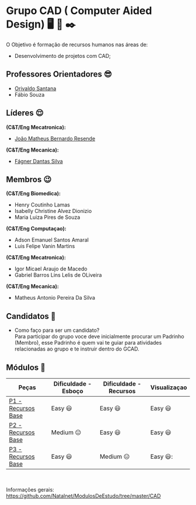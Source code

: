 # Grupo CAD ( Computer Aided Design) :desktop_computer: :wrench: :black_nib:

O Objetivo é formação de recursos humanos nas áreas de:
* Desenvolvimento de projetos com CAD;

## Professores Orientadores :sunglasses:
* [Orivaldo Santana](https://github.com/orivaldosantana)
* Fábio Souza

## Líderes :relieved:
**(C&T/Eng Mecatronica):**
* [João Matheus Bernardo Resende](https://github.com/jmathbr) 

**(C&T/Eng Mecanica):**
* [Fágner Dantas Silva](https://github.com/fagner147)                           

## Membros :wink:
**(C&T/Eng Biomedica):**
* Henry Coutinho Lamas                    
* Isabelly Christine Alvez Dionizio       
* Maria Luiza Pires de Souza   

**(C&T/Eng Computaçao):**
* Adson Emanuel Santos Amaral             
* Luis Felipe Vanin Martins  

**(C&T/Eng Mecatronica):**
* Igor Micael Araujo de Macedo            
* Gabriel Barros Lins Lelis de OLiveira   

**(C&T/Eng Mecanica):**
* Matheus Antonio Pereira Da Silva        

            
## Candidatos :runner:
* Como faço para ser um candidato?<br>
Para participar do grupo voce deve inicialmente procurar um Padrinho (Membro), esse Padrinho é quem vai te guiar para atividades relacionadas ao grupo e te instruir dentro do GCAD.
## Módulos :nut_and_bolt:
| Peças | Dificuldade - Esboço | Dificuldade - Recursos | Visualizaçao |
| ------ | ------ | ------ |------ |
| [P1 - Recursos Base](https://github.com/Natalnet/GCAD/tree/master/P1) | Easy :smiley: | Easy :smiley:|Easy :smiley:|
| [P2 - Recursos Base](https://github.com/Natalnet/GCAD/tree/master/P2) | Medium :expressionless:| Easy :smiley: |Easy :smiley:|
| [P3 - Recursos Base](https://github.com/Natalnet/GCAD/tree/master/P3) | Easy :smiley:| Medium :expressionless: |Easy :smiley:: |
<br>

Informações gerais: https://github.com/Natalnet/ModulosDeEstudo/tree/master/CAD 



